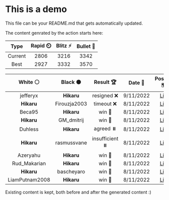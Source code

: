 # This is a demo

This file can be your README.md that gets automatically updated.

The content genrated by the action starts here:

<!--START_SECTION:chessStats-->
<!-- Automatically generated with https://github.com/Balastrong/chess-stats-action -->

| Type | Rapid ⏲️ | Blitz ⚡ | Bullet 🔫 |
|:---:|:---:|:---:|:---:|
| Current | 2806 | 3216 | 3342 |
| Best | 2927 | 3332 | 3570 |

| White ⚪ | Black ⚫ | Result 🏆 | Date 📅 | Position 🗺️ | Type 🕕 |
|:---:|:---:|:---:|:---:|:---:|:---:|
| jefferyx | **Hikaru** | resigned ❌ | 9/11/2022 | <a href="http://www.ee.unb.ca/cgi-bin/tervo/fen.pl?select=2r4k/1R3R2/6pp/3B4/4P3/P2n1PK1/1P2r1PP/8 b - -">Link</a> | Blitz |
| **Hikaru** | Firouzja2003 | timeout ❌ | 8/11/2022 | <a href="http://www.ee.unb.ca/cgi-bin/tervo/fen.pl?select=8/8/8/pq1Q4/3n4/3k3K/8/8 w - -">Link</a> | Blitz |
| Beca95 | **Hikaru** | win 🥇 | 8/11/2022 | <a href="http://www.ee.unb.ca/cgi-bin/tervo/fen.pl?select=8/1p3rk1/pKp4p/5Rp1/PP3p2/8/7P/8 w - -">Link</a> | Blitz |
| **Hikaru** | GM_dmitrij | win 🥇 | 8/11/2022 | <a href="http://www.ee.unb.ca/cgi-bin/tervo/fen.pl?select=8/5p2/1P1k2p1/1K1P2p1/4N1P1/7P/5r2/8 b - -">Link</a> | Blitz |
| Duhless | **Hikaru** | agreed ⏸️ | 8/11/2022 | <a href="http://www.ee.unb.ca/cgi-bin/tervo/fen.pl?select=2R5/8/7k/7p/8/3K4/2P3r1/8 b - -">Link</a> | Blitz |
| **Hikaru** | rasmussvane | insufficient ⏸️ | 8/11/2022 | <a href="http://www.ee.unb.ca/cgi-bin/tervo/fen.pl?select=8/5k2/8/8/8/8/5K2/8 b - -">Link</a> | Blitz |
| Azeryahu | **Hikaru** | win 🥇 | 8/11/2022 | <a href="http://www.ee.unb.ca/cgi-bin/tervo/fen.pl?select=6k1/1p5p/6p1/1P2pp2/2P5/4bP2/4N1P1/3r1K2 w - -">Link</a> | Blitz |
| Rud_Makarian | **Hikaru** | win 🥇 | 8/11/2022 | <a href="http://www.ee.unb.ca/cgi-bin/tervo/fen.pl?select=5k2/p7/1p4p1/8/4Pn1P/3b2p1/PP3p2/2R2B1K w - -">Link</a> | Blitz |
| **Hikaru** | bascheyaro | win 🥇 | 8/11/2022 | <a href="http://www.ee.unb.ca/cgi-bin/tervo/fen.pl?select=3n4/2k5/6p1/N2Kp3/Pp2P3/6P1/8/3B4 b - -">Link</a> | Blitz |
| LiamPutnam2008 | **Hikaru** | win 🥇 | 8/11/2022 | <a href="http://www.ee.unb.ca/cgi-bin/tervo/fen.pl?select=r3r1k1/5p1p/2Np2pP/p1p3n1/P5n1/2P1B3/2B1K3/R7 w - -">Link</a> | Blitz |

<!--END_SECTION:chessStats-->

Existing content is kept, both before and after the generated content :)
